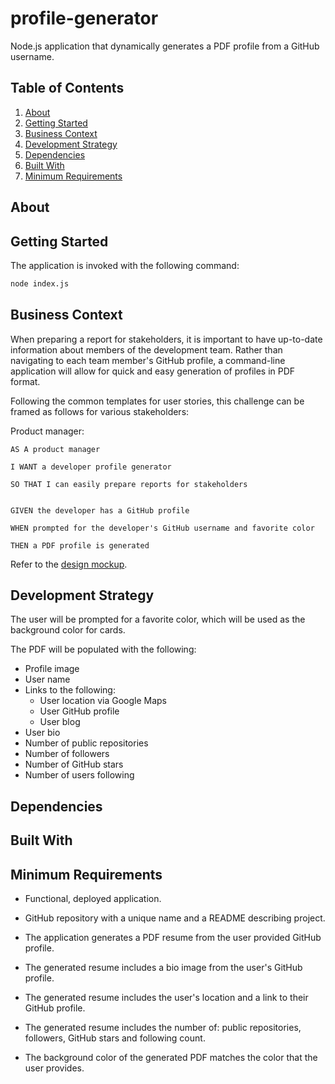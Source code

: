 # profile-generator

Node.js application that dynamically generates a PDF profile from a GitHub username.

## Table of Contents

1. [About](#about)
1. [Getting Started](#getting-started) 
1. [Business Context](#business-context)
1. [Development Strategy](#development-strategy)
1. [Dependencies](#dependencies)
1. [Built With](#built-with)
1. [Minimum Requirements](#minimum-requirements)
<!-- 1. [Directions For Future Deveopment](#directions-for-future-development)
1. [University of Toronto Full-Stack Web Developer Bootcamp Project #1 Details](#)
  1. [Application Requirements](#application-requirements)
  1. [Presentation Requirements](#presentation-requirements) -->

## About

## Getting Started

The application is invoked with the following command:

```sh
node index.js
```

## Business Context

When preparing a report for stakeholders, it is important to have up-to-date information about members of the development team. Rather than navigating to each team member's GitHub profile, a command-line application will allow for quick and easy generation of profiles in PDF format.

Following the common templates for user stories, this challenge can be framed as follows for various stakeholders:

Product manager:

```
AS A product manager

I WANT a developer profile generator

SO THAT I can easily prepare reports for stakeholders


GIVEN the developer has a GitHub profile

WHEN prompted for the developer's GitHub username and favorite color

THEN a PDF profile is generated
```

Refer to the [design mockup](./assets/09-NodeJS-homework-demo.pdf).

## Development Strategy

The user will be prompted for a favorite color, which will be used as the background color for cards.

The PDF will be populated with the following:

* Profile image
* User name
* Links to the following:
  * User location via Google Maps
  * User GitHub profile
  * User blog
* User bio
* Number of public repositories
* Number of followers
* Number of GitHub stars
* Number of users following

## Dependencies

## Built With


## Minimum Requirements

* Functional, deployed application.

* GitHub repository with a unique name and a README describing project.

* The application generates a PDF resume from the user provided GitHub profile.

* The generated resume includes a bio image from the user's GitHub profile.

* The generated resume includes the user's location and a link to their GitHub profile.

* The generated resume includes the number of: public repositories, followers, GitHub stars and following count.

* The background color of the generated PDF matches the color that the user provides.





